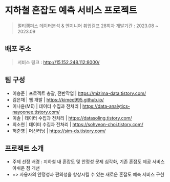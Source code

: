 # 지하철 혼잡도 예측 서비스 프로젝트

> 멀티캠퍼스 데이터분석 & 엔지니어 취업캠프 28회차
  > 개발기간 : 2023.08 ~ 2023.09


## 배포 주소
> 서비스 링크 : http://15.152.248.112:8000/


## 팀 구성
- 이승준 | 프로젝트 총괄, 전반작업 | https://mizima-data.tistory.com/
- 김은채 | 웹 개발 | https://kimec995.github.io/
- 이나윤(ME) | 데이터 수집과 전처리 | https://data-analytics-nayoonee.tistory.com/
- 이솔 | 데이터 수집과 전처리 | https://datasoling.tistory.com/
- 최소현 | 데이터 수집과 전처리 | https://sohyeon-choi.tistory.com/
- 허준영 | 머신러닝 | https://sim-ds.tistory.com/


## 프로젝트 소개
- 주제 선정 배경 : 지하철 내 혼잡도 및 안정성 문제 심각화, 기존 혼잡도 제공 서비스 아쉬운 점 개선
- => 사용자의 안정성과 편의성을 향상시킬 수 있는 새로운 혼잡도 예측 서비스 구현


